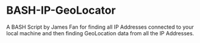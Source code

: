 # BASH-IP-GeoLocator
A BASH Script by James Fan for finding all IP Addresses connected to your local machine and then finding GeoLocation data from all the IP Addresses.
